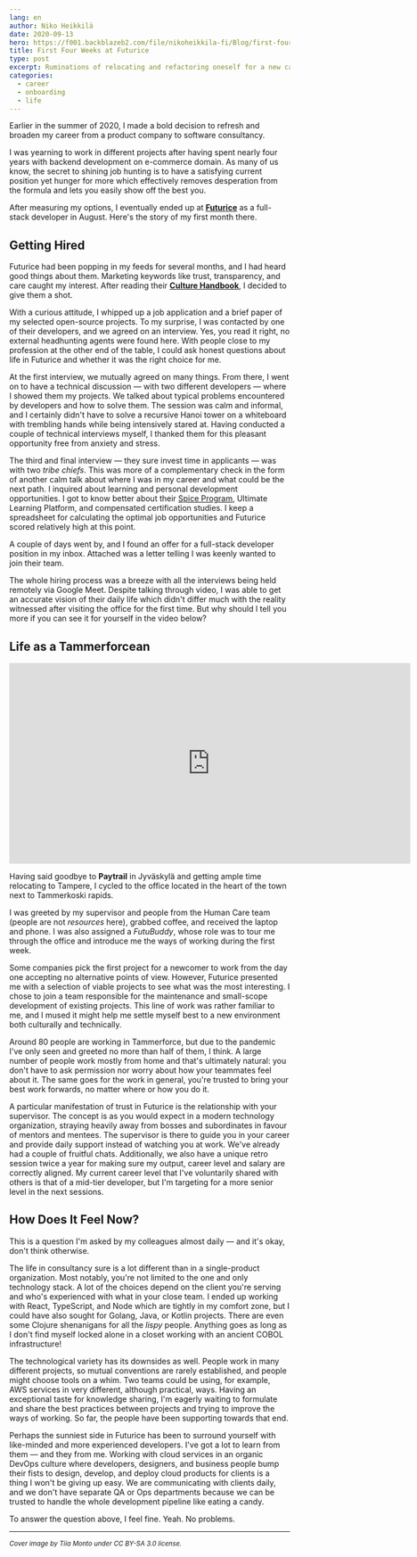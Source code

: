 ```yaml
---
lang: en
author: Niko Heikkilä
date: 2020-09-13
hero: https://f001.backblazeb2.com/file/nikoheikkila-fi/Blog/first-four-weeks-at-futurice.jpg
title: First Four Weeks at Futurice
type: post
excerpt: Ruminations of relocating and refactoring oneself for a new career in a new town.
categories:
  - career
  - onboarding
  - life
---
```


Earlier in the summer of 2020, I made a bold decision to refresh and broaden my career from a product company to software consultancy.

I was yearning to work in different projects after having spent nearly four years with backend development on e-commerce domain. As many of us know, the secret to shining job hunting is to have a satisfying current position yet hunger for more which effectively removes desperation from the formula and lets you easily show off the best you.

After measuring my options, I eventually ended up at [**Futurice**](https://promise.tammerforce.com/en/) as a full-stack developer in August. Here's the story of my first month there.

## Getting Hired

Futurice had been popping in my feeds for several months, and I had heard good things about them. Marketing keywords like trust, transparency, and care caught my interest. After reading their **[Culture Handbook](https://futurice.com/blog/the-futurice-culture-handbook)**, I decided to give them a shot.

With a curious attitude, I whipped up a job application and a brief paper of my selected open-source projects. To my surprise, I was contacted by one of their developers, and we agreed on an interview. Yes, you read it right, no external headhunting agents were found here. With people close to my profession at the other end of the table, I could ask honest questions about life in Futurice and whether it was the right choice for me.

At the first interview, we mutually agreed on many things. From there, I went on to have a technical discussion — with two different developers — where I showed them my projects. We talked about typical problems encountered by developers and how to solve them. The session was calm and informal, and I certainly didn't have to solve a recursive Hanoi tower on a whiteboard with trembling hands while being intensively stared at. Having conducted a couple of technical interviews myself, I thanked them for this pleasant opportunity free from anxiety and stress.

The third and final interview — they sure invest time in applicants — was with two _tribe chiefs_. This was more of a complementary check in the form of another calm talk about where I was in my career and what could be the next path. I inquired about learning and personal development opportunities. I got to know better about their [Spice Program](https://spiceprogram.org/), Ultimate Learning Platform, and compensated certification studies. I keep a spreadsheet for calculating the optimal job opportunities and Futurice scored relatively high at this point.

A couple of days went by, and I found an offer for a full-stack developer position in my inbox. Attached was a letter telling I was keenly wanted to join their team.

The whole hiring process was a breeze with all the interviews being held remotely via Google Meet. Despite talking through video, I was able to get an accurate vision of their daily life which didn't differ much with the reality witnessed after visiting the office for the first time. But why should I tell you more if you can see it for yourself in the video below?

## Life as a Tammerforcean

<iframe width="720" height="360" src="https://www.youtube-nocookie.com/embed/tMTa5GALU6E" frameborder="0" allow="accelerometer; autoplay; encrypted-media; gyroscope; picture-in-picture" allowfullscreen></iframe>

Having said goodbye to **Paytrail** in Jyväskylä and getting ample time relocating to Tampere, I cycled to the office located in the heart of the town next to Tammerkoski rapids.

I was greeted by my supervisor and people from the Human Care team (people are not *resources* here), grabbed coffee, and received the laptop and phone. I was also assigned a _FutuBuddy_, whose role was to tour me through the office and introduce me the ways of working during the first week.

Some companies pick the first project for a newcomer to work from the day one accepting no alternative points of view. However, Futurice presented me with a selection of viable projects to see what was the most interesting. I chose to join a team responsible for the maintenance and small-scope development of existing projects. This line of work was rather familiar to me, and I mused it might help me settle myself best to a new environment both culturally and technically.

Around 80 people are working in Tammerforce, but due to the pandemic I've only seen and greeted no more than half of them, I think. A large number of people work mostly from home and that's ultimately natural: you don't have to ask permission nor worry about how your teammates feel about it. The same goes for the work in general, you're trusted to bring your best work forwards, no matter where or how you do it.

A particular manifestation of trust in Futurice is the relationship with your supervisor. The concept is as you would expect in a modern technology organization, straying heavily away from bosses and subordinates in favour of mentors and mentees. The supervisor is there to guide you in your career and provide daily support instead of watching you at work. We've already had a couple of fruitful chats. Additionally, we also have a unique retro session twice a year for making sure my output, career level and salary are correctly aligned. My current career level that I've voluntarily shared with others is that of a mid-tier developer, but I'm targeting for a more senior level in the next sessions.

## How Does It Feel Now?

This is a question I'm asked by my colleagues almost daily — and it's okay, don't think otherwise.

The life in consultancy sure is a lot different than in a single-product organization. Most notably, you're not limited to the one and only technology stack. A lot of the choices depend on the client you're serving and who's experienced with what in your close team. I ended up working with React, TypeScript, and Node which are tightly in my comfort zone, but I could have also sought for Golang, Java, or Kotlin projects. There are even some Clojure shenanigans for all the *lispy* people. Anything goes as long as I don't find myself locked alone in a closet working with an ancient COBOL infrastructure!

The technological variety has its downsides as well. People work in many different projects, so mutual conventions are rarely established, and people might choose tools on a whim. Two teams could be using, for example, AWS services in very different, although practical, ways. Having an exceptional taste for knowledge sharing, I'm eagerly waiting to formulate and share the best practices between projects and trying to improve the ways of working. So far, the people have been supporting towards that end.

Perhaps the sunniest side in Futurice has been to surround yourself with like-minded and more experienced developers. I've got a lot to learn from them — and they from me. Working with cloud services in an organic DevOps culture where developers, designers, and business people bump their fists to design, develop, and deploy cloud products for clients is a thing I won't be giving up easy. We are communicating with clients daily, and we don't have separate QA or Ops departments because we can be trusted to handle the whole development pipeline like eating a candy.

To answer the question above, I feel fine. Yeah. No problems.

---

<small><em>Cover image by Tiia Monto under CC BY-SA 3.0 license.</em></small>
